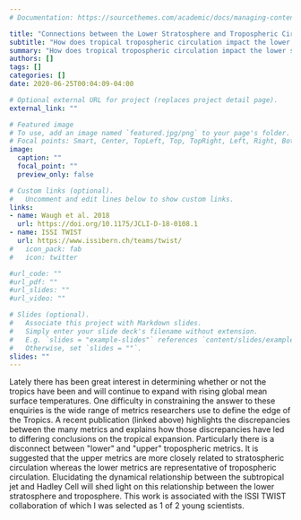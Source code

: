 ```yaml
---
# Documentation: https://sourcethemes.com/academic/docs/managing-content/

title: "Connections between the Lower Stratosphere and Tropospheric Circulation"
subtitle: "How does tropical tropospheric circulation impact the lower stratosphere and vice versa?"
summary: "How does tropical tropospheric circulation impact the lower stratosphere and vice versa?"
authors: []
tags: []
categories: []
date: 2020-06-25T00:04:09-04:00

# Optional external URL for project (replaces project detail page).
external_link: ""

# Featured image
# To use, add an image named `featured.jpg/png` to your page's folder.
# Focal points: Smart, Center, TopLeft, Top, TopRight, Left, Right, BottomLeft, Bottom, BottomRight.
image:
  caption: ""
  focal_point: ""
  preview_only: false

# Custom links (optional).
#   Uncomment and edit lines below to show custom links.
links:
- name: Waugh et al. 2018
  url: https://doi.org/10.1175/JCLI-D-18-0108.1
- name: ISSI TWIST
  url: https://www.issibern.ch/teams/twist/
#   icon_pack: fab
#   icon: twitter

#url_code: ""
#url_pdf: ""
#url_slides: ""
#url_video: ""

# Slides (optional).
#   Associate this project with Markdown slides.
#   Simply enter your slide deck's filename without extension.
#   E.g. `slides = "example-slides"` references `content/slides/example-slides.md`.
#   Otherwise, set `slides = ""`.
slides: ""
---
```


Lately there has been great interest in determining whether or not the tropics have been and will continue to expand with rising global mean surface temperatures. One difficulty in constraining the answer to these enquiries is the wide range of metrics researchers use to define the edge of the Tropics. A recent publication (linked above) highlights the discrepancies between the many metrics and explains how those discrepancies have led to differing conclusions on the tropical expansion. Particularly there is a disconnect between "lower" and "upper" tropospheric metrics. It is suggested that the upper metrics are more closely related to stratospheric circulation whereas the lower metrics are representative of tropospheric circulation. Elucidating the dynamical relationship between the subtropical jet and Hadley Cell will shed light on this relationship between the lower stratosphere and troposphere. This work is associated with the ISSI TWIST collaboration of which I was selected as 1 of 2 young scientists.
